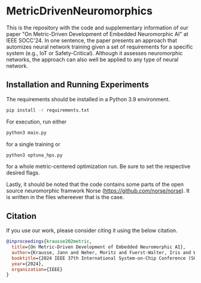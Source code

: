 # MetricDrivenNeuromorphics
This is the repository with the code and supplementary information of our paper "On Metric-Driven Development of Embedded Neuromorphic AI" at IEEE SOCC'24. In one sentence, the paper presents an approach that automizes neural network training given a set of requirements for a specific system (e.g., IoT or Safety-Critical). Although it assesses neuromorphic networks, the approach can also well be applied to any type of neural network.

## Installation and Running Experiments
The requirements should be installed in a Python 3.9 environment. 
```bash
pip install -r requirements.txt
```
For execution, run either 
```bash
python3 main.py
```
for a single training or
```bash
python3 optuna_hps.py
```
for a whole metric-centered optimization run. Be sure to set the respective desired flags.

Lastly, it should be noted that the code contains some parts of the open source neuromorphic framwork Norse (https://github.com/norse/norse). It is written in the files whereever that is the case.

## Citation
If you use our work, please consider citing it using the below citation.
```bibtex
@inproceedings{krausse202metric,
  title={On Metric-Driven Development of Embedded Neuromorphic AI},
  author={Krausse, Jann and Neher, Moritz and Fuerst-Walter, Iris and Weigelt, Carmen and Harbaum, Tanja and Knobloch, Klaus and Becker, Juergen},
  booktitle={2024 IEEE 37th International System-on-Chip Conference (SOCC)},
  year={2024},
  organization={IEEE}
}
```
